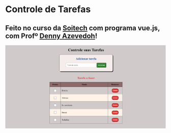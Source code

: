 # Controle de Tarefas
## Feito no curso da [Soitech](https://www.soitech.com.br/) com programa vue.js, com Profº [Denny Azevedoh](https://www.linkedin.com/in/denny-azevedo-209994118)!
[![Watch the video](/Controle%20de%20tarefas.png)](https://youtu.be/kTaQRsNn6ak)